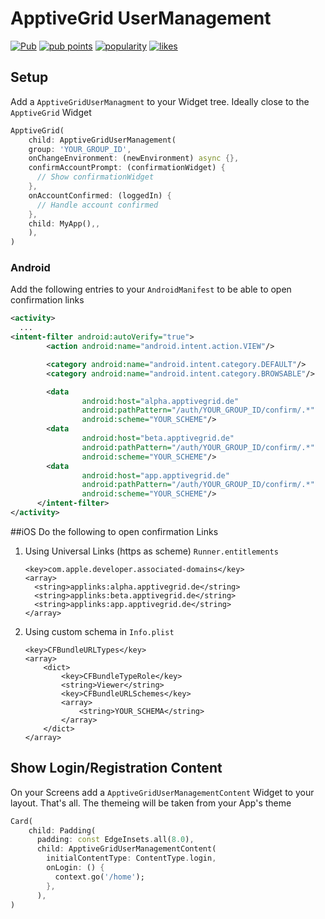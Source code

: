 # ApptiveGrid UserManagement

[![Pub](https://img.shields.io/pub/v/apptive_grid_user_management.svg)](https://pub.dartlang.org/packages/apptive_grid_user_management)  [![pub points](https://badges.bar/apptive_grid_user_management/pub%20points)](https://pub.dev/packages/apptive_grid_user_management/score)  [![popularity](https://badges.bar/apptive_grid_user_management/popularity)](https://pub.dev/packages/apptive_grid_user_management/score)  [![likes](https://badges.bar/apptive_grid_user_management/likes)](https://pub.dev/packages/apptive_grid_user_management/score)

## Setup
Add a `ApptiveGridUserManagment` to your Widget tree. Ideally close to the `ApptiveGrid` Widget
```dart
ApptiveGrid(
    child: ApptiveGridUserManagement(
    group: 'YOUR_GROUP_ID',
    onChangeEnvironment: (newEnvironment) async {},
    confirmAccountPrompt: (confirmationWidget) {
      // Show confirmationWidget
    },
    onAccountConfirmed: (loggedIn) {
      // Handle account confirmed
    },
    child: MyApp(),,
    ),
)
```

### Android
Add the following entries to your `AndroidManifest` to be able to open confirmation links

```xml
<activity>
  ...
<intent-filter android:autoVerify="true">
        <action android:name="android.intent.action.VIEW"/>

        <category android:name="android.intent.category.DEFAULT"/>
        <category android:name="android.intent.category.BROWSABLE"/>

        <data
                android:host="alpha.apptivegrid.de"
                android:pathPattern="/auth/YOUR_GROUP_ID/confirm/.*"
                android:scheme="YOUR_SCHEME"/>
        <data
                android:host="beta.apptivegrid.de"
                android:pathPattern="/auth/YOUR_GROUP_ID/confirm/.*"
                android:scheme="YOUR_SCHEME"/>
        <data
                android:host="app.apptivegrid.de"
                android:pathPattern="/auth/YOUR_GROUP_ID/confirm/.*"
                android:scheme="YOUR_SCHEME"/>
      </intent-filter>
</activity>
```

##iOS
Do the following to open confirmation Links

1. Using Universal Links (https as scheme) `Runner.entitlements`
    ```entitlements
   <key>com.apple.developer.associated-domains</key>
    <array>
      <string>applinks:alpha.apptivegrid.de</string>
      <string>applinks:beta.apptivegrid.de</string>
      <string>applinks:app.apptivegrid.de</string>
    </array>
    ```
2. Using custom schema in `Info.plist`
    ```plist
   <key>CFBundleURLTypes</key>
	<array>
		<dict>
			<key>CFBundleTypeRole</key>
			<string>Viewer</string>
			<key>CFBundleURLSchemes</key>
			<array>
				<string>YOUR_SCHEMA</string>
			</array>
		</dict>
	</array>
    ```

## Show Login/Registration Content
On your Screens add a `ApptiveGridUserManagementContent` Widget to your layout. That's all. The themeing will be taken from your App's theme
```dart
Card(
    child: Padding(
      padding: const EdgeInsets.all(8.0),
      child: ApptiveGridUserManagementContent(
        initialContentType: ContentType.login,
        onLogin: () {
          context.go('/home');
        },
      ),
)
```